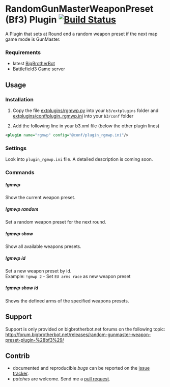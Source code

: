 # RandomGunMasterWeaponPreset (Bf3) Plugin [![Build Status](https://travis-ci.org/ozon/b3-plugin-randomgmwp.png?branch=master)](https://travis-ci.org/ozon/b3-plugin-randomgmwp)
A Plugin that sets at Round end a random weapon preset if the next map game mode is GunMaster.

### Requirements
- latest [BigBrotherBot](http://www.bigbrotherbot.net/ "BigBrotherBot")
- Battlefield3 Game server

## Usage

### Installation
1. Copy the file [extplugins/rgmwp.py](extplugins/rgmwp.py) into your `b3/extplugins` folder and
[extplugins/conf/plugin_rgmwp.ini](extplugins/conf/plugin_rgmwp.ini) into your `b3/conf` folder

2. Add the following line in your b3.xml file (below the other plugin lines)
```xml
<plugin name="rgmwp" config="@conf/plugin_rgmwp.ini"/>
```

### Settings
Look into `plugin_rgmwp.ini` file. A detailed description is coming soon.

### Commands
##### !gmwp
  Show the current weapon preset.

##### !gmwp random
  Set a random weapon preset for the next round.

##### !gmwp show
  Show all available weapons presets.

##### !gmwp *id*
  Set a new weapon preset by id.  
  Example: `!gmwp 2` - Set `EU arms race` as new weapon preset

##### !gmwp *show id*
  Shows the defined arms of the specified weapons presets.

## Support
Support is only provided on bigbrotherbot.net forums on the following topic:  
http://forum.bigbrotherbot.net/releases/random-gunmaster-weapon-preset-plugin-%28bf3%29/

## Contrib
- documented and reproducible *bugs* can be reported on the [issue tracker](https://github.com/ozon/b3-plugin-randomgmwp/issues).
- *patches* are welcome. Send me a [pull request](http://help.github.com/send-pull-requests/).
